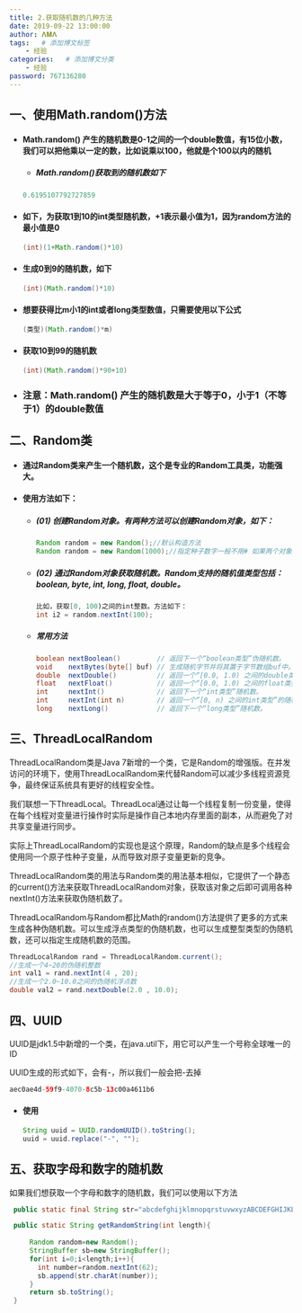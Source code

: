 ```yaml
---
title: 2.获取随机数的几种方法
date: 2019-09-22 13:00:00
author: 𝚲𝚳𝚲
tags:   # 添加博文标签
	- 经验
categories:   # 添加博文分类
	- 经验
password: 767136280
---
```


## 一、使用Math.random()方法

- #### Math.random() 产生的随机数是0-1之间的一个double数值，有15位小数，我们可以把他乘以一定的数，比如说乘以100，他就是个100以内的随机

  - ##### Math.random()获取到的随机数如下

  ```java
  0.6195107792727859
  ```

  

- #### 如下，为获取1到10的int类型随机数，+1表示最小值为1，因为random方法的最小值是0

  ```java
  (int)(1+Math.random()*10)
  ```

  

- #### 生成0到9的随机数，如下

  ```java
  (int)(Math.random()*10)
  ```

- #### 想要获得比m小1的int或者long类型数值，只需要使用以下公式

  ```java
  (类型)(Math.random()*m)
  ```

- #### 获取10到99的随机数

  ```java
  (int)(Math.random()*90+10)
  ```

- ### 注意：Math.random() 产生的随机数是大于等于0，小于1（不等于1）的double数值

## 二、Random类

- #### 通过Random类来产生一个随机数，这个是专业的Random工具类，功能强大。

- #### 使用方法如下：

  - ##### (01) 创建Random对象。有两种方法可以创建Random对象，如下：

    ```java
    Random random = new Random();//默认构造方法
    Random random = new Random(1000);//指定种子数字一般不用# 如果两个对象都指定相同参数构造对象，那么随机出来的数是一样的
    ```

  - ##### (02) 通过Random对象获取随机数。Random支持的随机值类型包括：boolean, byte, int, long, float, double。

    ```java
    比如，获取[0, 100)之间的int整数。方法如下：
    int i2 = random.nextInt(100);
    ```

  - ##### 常用方法

    ```java
    boolean nextBoolean()         // 返回下一个“boolean类型”伪随机数。 
    void    nextBytes(byte[] buf) // 生成随机字节并将其置于字节数组buf中。 
    double  nextDouble()          // 返回一个“[0.0, 1.0) 之间的double类型”的随机数。 
    float   nextFloat()           // 返回一个“[0.0, 1.0) 之间的float类型”的随机数。 
    int     nextInt()             // 返回下一个“int类型”随机数。 
    int     nextInt(int n)        // 返回一个“[0, n) 之间的int类型”的随机数。 
    long    nextLong()            // 返回下一个“long类型”随机数。 
    ```

## 三、ThreadLocalRandom

ThreadLocalRandom类是Java 7新增的一个类，它是Random的增强版。在并发访问的环境下，使用ThreadLocalRandom来代替Random可以减少多线程资源竞争，最终保证系统具有更好的线程安全性。

我们联想一下ThreadLocal。ThreadLocal通过让每一个线程复制一份变量，使得在每个线程对变量进行操作时实际是操作自己本地内存里面的副本，从而避免了对共享变量进行同步。

实际上ThreadLocalRandom的实现也是这个原理，Random的缺点是多个线程会使用同一个原子性种子变量，从而导致对原子变量更新的竞争。

ThreadLocalRandom类的用法与Random类的用法基本相似，它提供了一个静态的current()方法来获取ThreadLocalRandom对象，获取该对象之后即可调用各种nextInt()方法来获取伪随机数了。

ThreadLocalRandom与Random都比Math的random()方法提供了更多的方式来生成各种伪随机数。可以生成浮点类型的伪随机数，也可以生成整型类型的伪随机数，还可以指定生成随机数的范围。

```java
ThreadLocalRandom rand = ThreadLocalRandom.current();
//生成一个4~20的伪随机整数
int val1 = rand.nextInt(4 , 20);
//生成一个2.0~10.0之间的伪随机浮点数
double val2 = rand.nextDouble(2.0 , 10.0);
```



## 四、UUID

UUID是jdk1.5中新增的一个类，在java.util下，用它可以产生一个号称全球唯一的ID

UUID生成的形式如下，会有-，所以我们一般会把-去掉

```java
aec0ae4d-59f9-4070-8c5b-13c00a4611b6
```

- ####  使用

  ```java
  String uuid = UUID.randomUUID().toString();
  uuid = uuid.replace("-", "");
  ```



## 五、获取字母和数字的随机数

如果我们想获取一个字母和数字的随机数，我们可以使用以下方法

```java
 public static final String str="abcdefghijklmnopqrstuvwxyzABCDEFGHIJKLMNOPQRSTUVWXYZ0123456789";

 public static String getRandomString(int length){
     
     Random random=new Random();
     StringBuffer sb=new StringBuffer();
     for(int i=0;i<length;i++){
       int number=random.nextInt(62);
       sb.append(str.charAt(number));
     }
     return sb.toString();
 }
```



